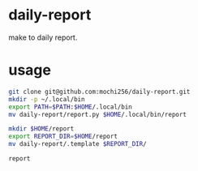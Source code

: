 # daily-report
make to daily report.

# usage
```bash
git clone git@github.com:mochi256/daily-report.git
mkdir -p ~/.local/bin
export PATH=$PATH:$HOME/.local/bin
mv daily-report/report.py $HOME/.local/bin/report

mkdir $HOME/report
export REPORT_DIR=$HOME/report
mv daily-report/.template $REPORT_DIR/

report
```
